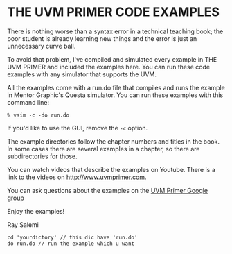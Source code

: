 # THE UVM PRIMER CODE EXAMPLES

There is nothing worse than a syntax error in a technical teaching
book; the poor student is already learning new things and the error is
just an unnecessary curve ball.

To avoid that problem, I've compiled and simulated every example in
THE UVM PRIMER and included the examples here.  You can run these code
examples with any simulator that supports the UVM.

All the examples come with a run.do file that compiles and runs the
example in Mentor Graphic's Questa simulator. You can run these
examples with this command line:

`% vsim -c -do run.do`

If you'd like to use the GUI, remove the `-c` option.

The example directories follow the chapter numbers and titles in the
book.  In some cases there are several examples in a chapter, so there
are subdirectories for those.

You can watch videos that describe the examples on Youtube. There is a
link to the videos on <http://www.uvmprimer.com>. 

You can ask questions about the examples on the [UVM Primer Google group](https://groups.google.com/forum/#!forum/uvmprimer)

Enjoy the examples!

Ray Salemi



```
cd 'yourdictory' // this dic have 'run.do'
do run.do // run the example which u want
```

